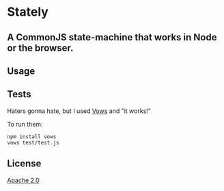 # Stately
## A CommonJS state-machine that works in Node or the browser.

## Usage

## Tests

Haters gonna hate, but I used [Vows](http://vowsjs.org) and "it works!"

To run them:

    npm install vows
    vows test/test.js

## License

[Apache 2.0](http://www.apache.org/licenses/LICENSE-2.0.html)
